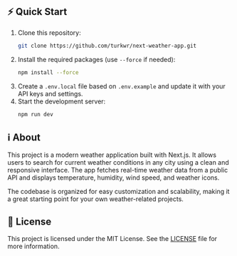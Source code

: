 ## ⚡ Quick Start

1. Clone this repository:
    ```sh
    git clone https://github.com/turkwr/next-weather-app.git
    ```
2. Install the required packages (use `--force` if needed):
    ```sh
    npm install --force
    ```
3. Create a `.env.local` file based on `.env.example` and update it with your API keys and settings.
4. Start the development server:
    ```sh
    npm run dev
    ```

## ℹ️ About

This project is a modern weather application built with Next.js. It allows users to search for current weather conditions in any city using a clean and responsive interface. The app fetches real-time weather data from a public API and displays temperature, humidity, wind speed, and weather icons.

The codebase is organized for easy customization and scalability, making it a great starting point for your own weather-related projects.

## 📝 License

This project is licensed under the MIT License. See the [LICENSE](LICENSE) file for more information.
